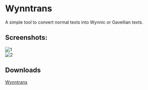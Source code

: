 # Wynntrans
A simple tool to convert normal texts into Wynnic or Gavellian texts.  

## Screenshots:
![1](https://i.imgur.com/ORgdNJr.png)  
![2](https://i.imgur.com/pbASggO.gif)  

## Downloads
[Wynntrans](https://github.com/AlphaNecron/Wynntrans/releases/latest)
